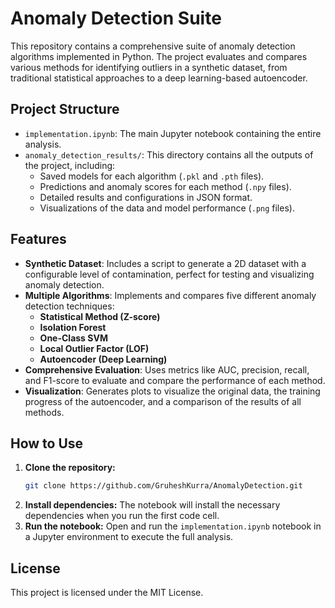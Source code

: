 # Anomaly Detection Suite

This repository contains a comprehensive suite of anomaly detection algorithms implemented in Python. The project evaluates and compares various methods for identifying outliers in a synthetic dataset, from traditional statistical approaches to a deep learning-based autoencoder.

## Project Structure

- `implementation.ipynb`: The main Jupyter notebook containing the entire analysis.
- `anomaly_detection_results/`: This directory contains all the outputs of the project, including:
    - Saved models for each algorithm (`.pkl` and `.pth` files).
    - Predictions and anomaly scores for each method (`.npy` files).
    - Detailed results and configurations in JSON format.
    - Visualizations of the data and model performance (`.png` files).

## Features

- **Synthetic Dataset**: Includes a script to generate a 2D dataset with a configurable level of contamination, perfect for testing and visualizing anomaly detection.
- **Multiple Algorithms**: Implements and compares five different anomaly detection techniques:
    - **Statistical Method (Z-score)**
    - **Isolation Forest**
    - **One-Class SVM**
    - **Local Outlier Factor (LOF)**
    - **Autoencoder (Deep Learning)**
- **Comprehensive Evaluation**: Uses metrics like AUC, precision, recall, and F1-score to evaluate and compare the performance of each method.
- **Visualization**: Generates plots to visualize the original data, the training progress of the autoencoder, and a comparison of the results of all methods.

## How to Use

1.  **Clone the repository:**
    ```bash
    git clone https://github.com/GruheshKurra/AnomalyDetection.git
    ```
2.  **Install dependencies:**
    The notebook will install the necessary dependencies when you run the first code cell.
3.  **Run the notebook:**
    Open and run the `implementation.ipynb` notebook in a Jupyter environment to execute the full analysis.

## License

This project is licensed under the MIT License. 

